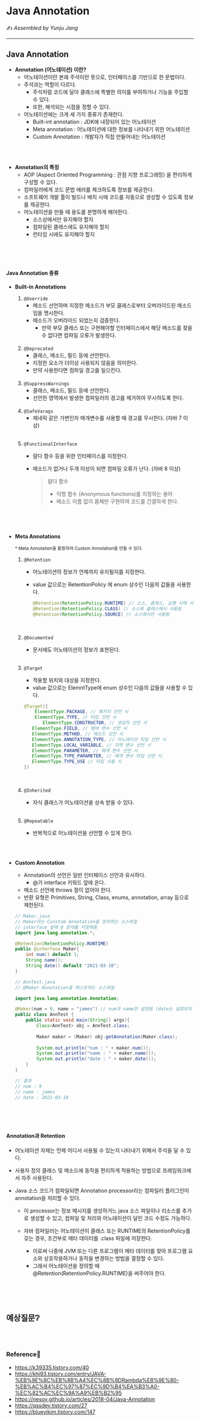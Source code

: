 # Java Annotation

:writing_hand: *Assembled by Yunju Jang*

<!--🤝*Contributors : JeongHea Shin, JiYe Bae* -->

<hr>



## Java Annotation


- <b>Annotation (어노테이션) 이란?</b>
  - 어노테이션이란 본래 주석이란 뜻으로, 인터페이스를 기반으로 한 문법이다.
  - 주석과는 역할이 다르다.
    - 주석처럼 코드에 달아 클래스에 특별한 의미를 부여하거나 기능을 주입할 수 있다.
    - 또한, 해석되는 시점을 정할 수 있다.
  - 어노테이션에는 크게 세 가지 종류가 존재한다.
    - Built-int annotation : JDK에 내장되어 있는 어노테이션
    - Meta annotation : 어노테이션에 대한 정보를 나타내기 위한 어노테이션
    - Custom Annotation : 개발자가 직접 만들어내는 어노테이션

<br/>

<br/>

- <b>Annotation의 특징</b>
  - AOP (Aspect Oriented Programming : 관점 지향 프로그래밍) 을 편리하게 구성할 수 있다.
  - 컴파일러에게 코드 문법 에러를 체크하도록 정보를 제공한다.
  - 소프트웨어 개발 툴이 빌드나 배치 시에 코드를 자동으로 생성할 수 있도록 정보를 제공한다.
  - 어노테이션을 만들 때 용도를 분명하게 해야한다.
    - 소스상에서만 유지해야 할지
    - 컴파일된 클래스에도 유지해야 할지
    - 런타임 시에도 유지해야 할지

<br/>

<br/>

<br/>

#### Java Annotation 종류

- <b>Built-in Annotations</b>

  1. <code>@Override</code>
     - 메소드 선언하며 지정한 메소드가 부모 클래스로부터 오버라이드된 메소드임을 명시한다.
     - 메소드가 오버라이드 되었는지 검증한다.
       - 만약 부모 클래스 또는 구현해야할 인터페이스에서 해당 메소드를 찾을 수 없다면 컴파일 오류가 발생한다.

  <br/>

  2. <code>@Deprecated</code>
     - 클래스, 메소드, 필드 등에 선언한다.
     - 지정한 요소가 더이상 사용되지 않음을 의미한다.
     - 만약 사용한다면 컴파일 경고를 일으킨다.

  <br/>

  3. <code>@SuppressWarnings</code>
     - 클래스, 메소드, 필드 등에 선언한다.
     - 선언한 영역에서 발생한 컴파일러의 경고를 제거하여 무시하도록 한다.

  <br/>

  4. <code>@SafeVarags</code>
     - 제네릭 같은 가변인자 매개변수를 사용할 때 경고를 무시한다. (자바 7 이상)

  <br/>

  5. <code>@FunctionalInterface</code>

     - 람다 함수 등을 위한 인터페이스를 지정한다.

     - 메소드가 없거나 두개 이상이 되면 컴파일 오류가 난다. (자바 8 이상)

       > 람다 함수
       >
       > - 익명 함수 (Anonymous functions)를 지칭하는 용어
       > - 메소드 이름 없이 몸체만 구현하여 코드를 간결하게 한다.

  <br/>

<br/>

- <b>Meta Annotations</b>

  <small>\* Meta Annotation을 활용하여 Custom Annotation을 만들 수 있다.</small>

  1. <code>@Retention</code>

     - 어노테이션의 정보가 언제까지 유지될지를 지정한다.

     - value 값으로는 RetentionPolicy 에 enum 상수인 다음의 값들을 사용한다. 

       ``` java
       @Retention(RetentionPolicy.RUNTIME) // 소스, 클래스, 실행 시에 사용됨
       @Retention(RetentionPolicy.CLASS) // 소스와 클래스에서 사용됨
       @Retention(RetentionPolicy.SOURCE) // 소스에서만 사용됨
       ```

       <br/>

  2. <code>@Documented</code>

     - 문서에도 어노테이션의 정보가 표현된다.

     <br/>

  3. <code>@Target</code>

     - 적용할 위치와 대상을 지정한다.
     - value 값으로는 ElemntType에 enum 상수인 다음의 값들을 사용할 수 있다.

     ``` java
     @Target({
         ElementType.PACKAGE, // 패키지 선언 시
         ElementType.TYPE, // 타입 선언 시
        	ElementType.CONSTRUCTOR, // 생성자 선언 시
     	ElementType.FIELD, // 멤버 변수 선언 시
     	ElementType.METHOD, // 메소드 선언 시
     	ElementType.ANNOTATION_TYPE, // 어노테이션 타입 선언 시
     	ElementType.LOCAL_VARIABLE, // 지역 변수 선언 시
     	ElementType.PARAMETER, // 매개 변수 선언 시
     	ElementType.TYPE_PARAMETER, // 매개 변수 타입 선언 시
     	ElementType.TYPE_USE // 타입 사용 시
     })
     ```

     

     <br/>

  4. <code>@Inherited</code>

     - 자식 클래스가 어노테이션을 상속 받을 수 있다.

     <br/>

  5. <code>@Repeatable</code>

     - 반복적으로 어노테이션을 선언할 수 있게 한다.

<br/>

<br/>

- <b>Custom Annotation</b>

  - Annotation의 선언은 일반 인터페이스 선언과 유사하다.
    - @가 interface 키워드 앞에 온다.
  - 메소드 선언에 throws 절이 없어야 한다.
  - 반환 유형은 Primitives, String, Class, enums, annotation, array 등으로 제한된다.

  ``` java
  // Maker.java
  // Maker라는 Cunstom Annotation을 정의하는 소스파일
  // interface 앞에 @ 문자를 지정해줌
  import java.lang.annotation.*;
  
  @Retention(RetentionPolicy.RUNTIME)
  public @interface Maker{
      int num() default 1;
      String name();
      String date() default "2021-03-10";
  }
  ```

  

  ``` java
  // AnnTest.java
  // @Maker Annotation을 테스트하는 소스파일
  
  import java.lang.annotation.Annotation;
  
  @Maker(num = 9, name = "james") // num과 name만 설정됨 (date는 설정되지 않아 default 값이 표시됨)
  public class AnnTest {
      public static void main(String[] args){
          Class<AnnTest> obj = AnnTest.class;
          
          Maker maker = (Maker) obj.getAnnotation(Maker.class);
          
          System.out.println("num : " + maker.num());
          System.out.println("name : " + maker.name());
          System.out.println("date : " + maker.date());
      }
  }
  
  // 결과 
  // num : 9
  // name : james
  // date : 2021-03-10
  ```

  <br/>

  <br/>

  <br/>

#### Annotation과 Retention

- 어노테이션 자체는 언제 어디서 사용될 수 있는지 나타내기 위해서 주석을 달 수 있다.

- 사용자 정의 클래스 및 메소드에 동작을 편리하게 적용하는 방법으로 프레임워크에서 자주 사용된다.

- Java 소스 코드가 컴파일되면 Annotation processor라는 컴파일러 플러그인이 annotation을 처리할 수 있다.

  - 이 processor는 정보 메시지를 생성하거느 java 소스 파일이나 리소스를 추가로 생성할 수 있고, 컴파일 및 처리와 어노테이션이 달린 코드 수정도 가능하다.

  - 자바 컴파일러는 어노테이션이 클래스 또는 RUNTIME의 RetentionPolicy를 갖는 경우, 조건부로 메타 데이터를 .class 파일에 저장한다. 
    - 이로써 나중에 JVM 또는 다른 프로그램이 메타 데이터를 찾아 프로그램 요소와 상호작용하거나 동작을 변경하는 방법을 결정할 수 있다.
    - 그래서 어노테이션을 정의할 때 @Retention(RetentionPolicy.RUNTIME)을 써주어야 한다. 

<br/>

<br/>

<br/>

## 예상질문❔



<br/>

<br/>

### Reference📖

- https://k39335.tistory.com/40
- https://khj93.tistory.com/entry/JAVA-%EB%9E%8C%EB%8B%A4%EC%8B%9DRambda%EB%9E%80-%EB%AC%B4%EC%97%87%EC%9D%B4%EA%B3%A0-%EC%82%AC%EC%9A%A9%EB%B2%95
- https://nesoy.github.io/articles/2018-04/Java-Annotation
- https://qssdev.tistory.com/27
- https://blueyikim.tistory.com/147

